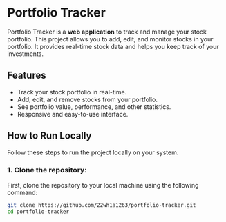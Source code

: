 # Portfolio Tracker

Portfolio Tracker is a **web application** to track and manage your stock portfolio. This project allows you to add, edit, and monitor stocks in your portfolio. It provides real-time stock data and helps you keep track of your investments.

## Features
- Track your stock portfolio in real-time.
- Add, edit, and remove stocks from your portfolio.
- See portfolio value, performance, and other statistics.
- Responsive and easy-to-use interface.

## How to Run Locally

Follow these steps to run the project locally on your system.

### 1. Clone the repository:
First, clone the repository to your local machine using the following command:
```bash
git clone https://github.com/22wh1a1263/portfolio-tracker.git
cd portfolio-tracker
